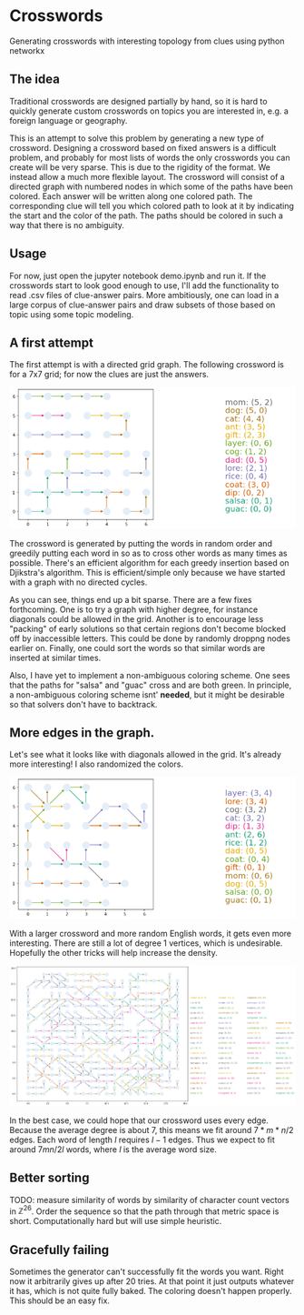 # Crosswords

Generating crosswords with interesting topology from clues using python networkx

## The idea

Traditional crosswords are designed partially by hand, so it is hard to quickly generate custom crosswords on topics you are interested in, e.g. a foreign language
or geography. 

This is an attempt to solve this problem by generating a new type of crossword. Designing a crossword based on fixed answers is a difficult problem, and probably
for most lists of words the only crosswords you can create will be very sparse. This is due to the rigidity of the format. We instead allow a much more flexible
layout. The crossword will consist of a directed graph with numbered nodes in which some of the paths have been colored. Each answer will be written along one 
colored path. The corresponding clue will tell you which colored path to look at it by indicating the start and the color of the path. The paths should be colored
in such a way that there is no ambiguity. 

## Usage

For now, just open the jupyter notebook demo.ipynb and run it. If the crosswords start to look good enough to use, I'll add the functionality to read .csv files of clue-answer pairs. More ambitiously, one can load in a large corpus of clue-answer pairs and draw subsets of those based on topic using some topic modeling.

## A first attempt

The first attempt is with a directed grid graph. The following crossword is for a 7x7 grid; for now the clues are just the answers.

<img src = "grid.png"/>

The crossword is generated by putting the words in random order and greedily putting each word in so as to cross other words as many times as possible. There's an efficient algorithm for each greedy insertion based on Djikstra's algorithm. This is efficient/simple only because we have started with a graph with no directed cycles.

As you can see, things end up a bit sparse. There are a few fixes forthcoming. One is to try a graph with higher degree, for instance diagonals could be allowed
in the grid. Another is to encourage less "packing" of early solutions so that certain regions don't become blocked off by inaccessible letters. This could be done by randomly droppng nodes earlier on. Finally, one could
sort the words so that similar words are inserted at similar times.

Also, I have yet to implement a non-ambiguous coloring scheme. One sees that the paths for "salsa" and "guac" cross and are both green. In principle, a non-ambiguous coloring scheme isnt' **needed**, but it might be desirable so that solvers don't have to backtrack.


## More edges in the graph.

Let's see what it looks like with diagonals allowed in the grid. It's already more interesting! I also randomized the colors.

<img src = "diag_grid.png"/>

With a larger crossword and more random English words, it gets even more interesting. 
There are still a lot of degree 1 vertices, which is undesirable. Hopefully the other tricks will 
help increase the density.

<img src = "big_diag_grid.png"/>

In the best case, we could hope that our crossword uses every edge. Because the average degree is about 7, this means we fit around $7*m*n/2$ edges. Each word of length $l$ requires $l-1$ edges. Thus we expect to fit around $7 m n/ 2l$ words, where $l$ is the average word size.

## Better sorting 

TODO: measure similarity of words by similarity of character count vectors in $\mathbb{Z}^26$. Order the sequence so that the path through that metric space is short. Computationally hard but will use simple heuristic.

## Gracefully failing

Sometimes the generator can't successfully fit the words you want. Right now it arbitrarily gives up after 20 tries. At that point it just outputs whatever it has, which is not quite fully baked. The coloring doesn't happen properly. This should be an easy fix.

